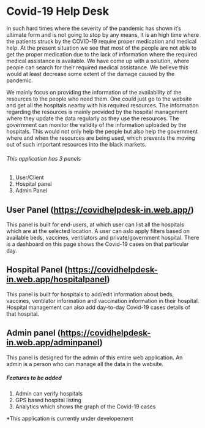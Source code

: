 # Covid-19 Help Desk
In such hard times where the severity of the pandemic has shown it’s ultimate form and is not going to stop by any means, it is an high time where the patients struck by the COVID-19 require proper medication and medical help.
At the present situation we see that most of the people are not able to get the proper medication due to the lack of information where the required medical assistance is available.
We have come up with a solution, where people can search for their required medical assistance. We believe this would at least decrease some extent of the damage caused by the pandemic.

 We mainly focus on providing the information of the availability of the resources to the people who need them. One could just go to the website and get all the hospitals nearby with his required resources.
The information regarding the resources is mainly provided by the hospital management where they update the data regularly as they use the resources.
The government can monitor the validity of the information uploaded by the hospitals.
This would not only help the people but also help the government where and when the resources are being used, which prevents the moving out of such important resources into the black markets.

###### This application has 3 panels
1. User/Client
2. Hospital panel
3. Admin Panel

## User Panel (https://covidhelpdesk-in.web.app/)
This panel is built for end-users, at which user can list all the hospitals which are at the selected location. A user can aslo apply filters based on available beds, vaccines, ventilators and private/government hospital.
There is a dashboard on this page shows the Covid-19 cases on that particular day.

## Hospital Panel (https://covidhelpdesk-in.web.app/hospitalpanel)
This panel is built for hospitals to add/edit information about beds, vaccines, ventilator information and vaccination information in their hospital. Hospital management can also add day-to-day Covid-19 cases details of that hospital.

## Admin panel (https://covidhelpdesk-in.web.app/adminpanel) 
This panel is designed for the admin of this entire web application. An admin is a person who can manage all the data in the website. 

##### Features to be added
1. Admin can verify hospitals
2. GPS based hospital listing
3. Analytics which shows the graph of the Covid-19 cases

 *This application is currently under developement 

